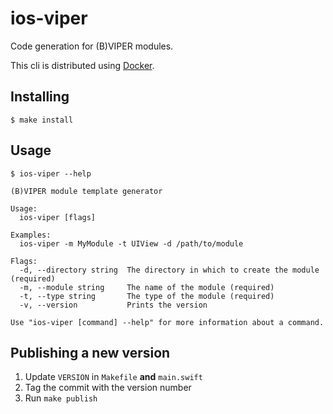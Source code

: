 # ios-viper

Code generation for (B)VIPER modules.

This cli is distributed using [Docker](https://hub.docker.com/r/garriguv/ios-viper/).

## Installing

    $ make install

## Usage

    $ ios-viper --help

```
(B)VIPER module template generator

Usage:
  ios-viper [flags]

Examples:
  ios-viper -m MyModule -t UIView -d /path/to/module

Flags:
  -d, --directory string  The directory in which to create the module (required)
  -m, --module string     The name of the module (required)
  -t, --type string       The type of the module (required)
  -v, --version           Prints the version

Use "ios-viper [command] --help" for more information about a command.
```

## Publishing a new version

1. Update `VERSION` in `Makefile` **and** `main.swift`
1. Tag the commit with the version number
1. Run `make publish`
